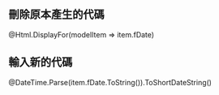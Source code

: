 <h2>刪除原本產生的代碼</h2>
 @Html.DisplayFor(modelItem => item.fDate)
 <h2>輸入新的代碼</h2>
 @DateTime.Parse(item.fDate.ToString()).ToShortDateString()
